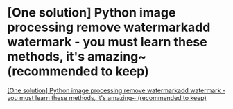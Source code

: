 # [One solution] Python image processing remove watermarkadd watermark - you must learn these methods, it's amazing~ (recommended to keep)
[[One solution] Python image processing remove watermarkadd watermark - you must learn these methods, it's amazing~ (recommended to keep)](https://aiwithcloud.com/2022/09/19/one_solution_python_image_processing_remove_watermarkadd_watermark___you_must_learn_these_methods_its_amazing_recommended_to_keep/)